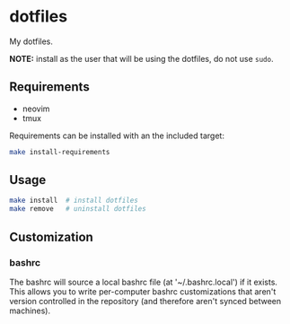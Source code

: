 # dotfiles
My dotfiles.

**NOTE:** install as the user that will be using the dotfiles, do not use `sudo`.

## Requirements
* neovim
* tmux

Requirements can be installed with an the included target:
```bash
make install-requirements
```

## Usage
```bash
make install  # install dotfiles
make remove   # uninstall dotfiles
```

## Customization
### bashrc
The bashrc will source a local bashrc file (at '~/.bashrc.local') if it exists. This allows you to write per-computer bashrc customizations that aren't version controlled in the repository (and therefore aren't synced between machines).
